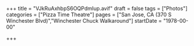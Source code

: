 +++
title = "VJkRuAxhbpS6OQPdmIup.avif"
draft = false
tags = ["Photos"]
categories = ["Pizza Time Theatre"]
pages = ["San Jose, CA (370 S Winchester Blvd)","Winchester Chuck Walkaround"]
startDate = "1978-00-00"

+++
